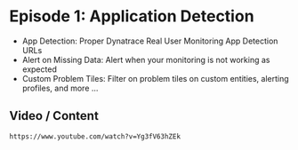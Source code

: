# Episode 1: Application Detection

- App Detection: Proper Dynatrace Real User Monitoring App Detection URLs
- Alert on Missing Data: Alert when your monitoring is not working as expected
- Custom Problem Tiles: Filter on problem tiles on custom entities, alerting profiles, and more …

## Video / Content
```
https://www.youtube.com/watch?v=Yg3fV63hZEk
```

